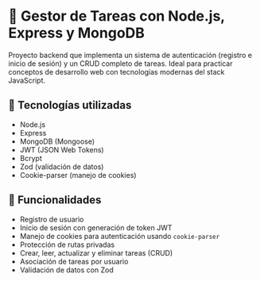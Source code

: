 # 📝 Gestor de Tareas con Node.js, Express y MongoDB

Proyecto backend que implementa un sistema de autenticación (registro e inicio de sesión) y un CRUD completo de tareas. Ideal para practicar conceptos de desarrollo web con tecnologías modernas del stack JavaScript.

## 🚀 Tecnologías utilizadas

- Node.js
- Express
- MongoDB (Mongoose)
- JWT (JSON Web Tokens)
- Bcrypt
- Zod (validación de datos)
- Cookie-parser (manejo de cookies)

## 🔐 Funcionalidades

- Registro de usuario
- Inicio de sesión con generación de token JWT
- Manejo de cookies para autenticación usando `cookie-parser`
- Protección de rutas privadas
- Crear, leer, actualizar y eliminar tareas (CRUD)
- Asociación de tareas por usuario
- Validación de datos con Zod